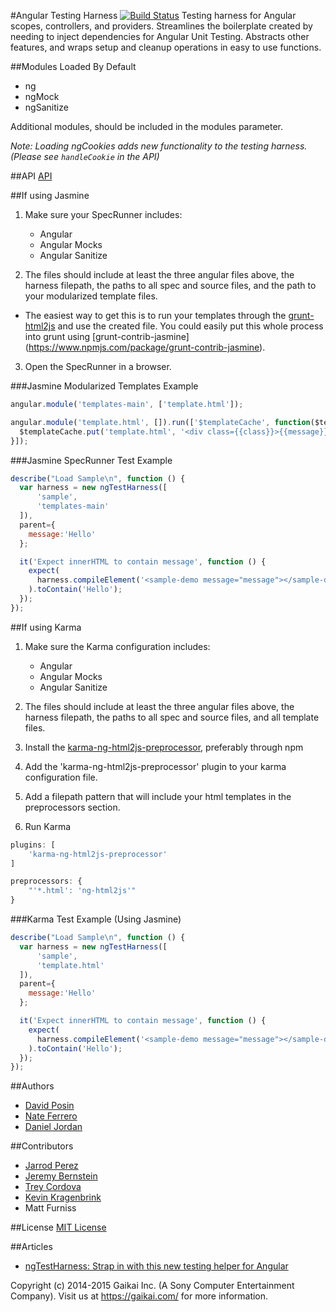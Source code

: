 #Angular Testing Harness [![Build Status](https://travis-ci.org/treycordova/ngTestHarness.svg?branch=master)](https://travis-ci.org/treycordova/ngTestHarness)
Testing harness for Angular scopes, controllers, and providers.
Streamlines the boilerplate created by needing to inject dependencies for Angular Unit Testing.  Abstracts other features, and wraps setup and cleanup operations in easy to use functions.

##Modules Loaded By Default
  * ng
  * ngMock
  * ngSanitize

Additional modules, should be included in the modules parameter.

_Note: Loading ngCookies adds new functionality to the testing harness. (Please see `handleCookie` in the API)_

##API
<a href="api.md">API</a>

##If using Jasmine
1. Make sure your SpecRunner includes:
    * Angular
    * Angular Mocks
    * Angular Sanitize

2. The files should include at least the three angular files above, the harness filepath, the paths to all spec and source files, and the path to your modularized template files.
  * The easiest way to get this is to run your templates through the [grunt-html2js](https://www.npmjs.com/package/grunt-html2js) and use the created file.  You could easily put this whole process into grunt using [grunt-contrib-jasmine] (https://www.npmjs.com/package/grunt-contrib-jasmine).

3. Open the SpecRunner in a browser.

###Jasmine Modularized Templates Example
```javascript
angular.module('templates-main', ['template.html']);

angular.module('template.html', []).run(['$templateCache', function($templateCache) {
  $templateCache.put('template.html', '<div class={{class}}>{{message}}</div>');
}]);
```

###Jasmine SpecRunner Test Example
```javascript
describe("Load Sample\n", function () {
  var harness = new ngTestHarness([
      'sample',
      'templates-main'
  ]),
  parent={
    message:'Hello'
  };

  it('Expect innerHTML to contain message', function () {
    expect(
      harness.compileElement('<sample-demo message="message"></sample-demo>', parent).html()
    ).toContain('Hello');
  });
});
```


##If using Karma
1. Make sure the Karma configuration includes:
    * Angular
    * Angular Mocks
    * Angular Sanitize

2. The files should include at least the three angular files above, the harness filepath, the paths to all spec and source files, and all template files.
3. Install the [karma-ng-html2js-preprocessor](https://github.com/karma-runner/karma-ng-html2js-preprocessor), preferably through npm
4. Add the 'karma-ng-html2js-preprocessor' plugin to your karma configuration file.
5. Add a filepath pattern that will include your html templates in the preprocessors section.
6. Run Karma

```javascript
plugins: [
    'karma-ng-html2js-preprocessor'
]
```
```javascript
preprocessors: {
    "'*.html': 'ng-html2js'"
}
```

###Karma Test Example (Using Jasmine)
```javascript
describe("Load Sample\n", function () {
  var harness = new ngTestHarness([
      'sample',
      'template.html'
  ]),
  parent={
    message:'Hello'
  };

  it('Expect innerHTML to contain message', function () {
    expect(
      harness.compileElement('<sample-demo message="message"></sample-demo>', parent).html()
    ).toContain('Hello');
  });
});

```

##Authors
* [David Posin](https://github.com/Lastalas)
* [Nate Ferrero](https://github.com/NateFerrero)
* [Daniel Jordan](https://github.com/danjordan2)

##Contributors
* [Jarrod Perez](https://github.com/cytoplankton)
* [Jeremy Bernstein](https://github.com/Dr-Jerm)
* [Trey Cordova](https://github.com/treycordova)
* [Kevin Kragenbrink](https://github.com/kkragenbrink)
* Matt Furniss

##License
[MIT License](LICENSE.md)

##Articles
* [ngTestHarness: Strap in with this new testing helper for Angular](http://randomjavascript.blogspot.com/2015/01/ngtestharness-strap-in-with-this-new.html)

Copyright (c) 2014-2015 Gaikai Inc. (A Sony Computer Entertainment Company).
Visit us at https://gaikai.com/ for more information.
